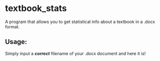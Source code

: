 # textbook_stats
A program that allows you to get statistical info about a textbook in a .docx format.

## Usage:
Simply input a **_correct_** filename of your .docx document and here it is!